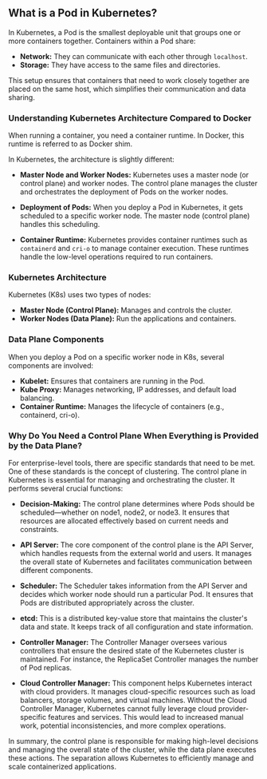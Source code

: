 ## What is a Pod in Kubernetes?

In Kubernetes, a Pod is the smallest deployable unit that groups one or more containers together. Containers within a Pod share:

- **Network:** They can communicate with each other through `localhost`.
- **Storage:** They have access to the same files and directories.

This setup ensures that containers that need to work closely together are placed on the same host, which simplifies their communication and data sharing.

### Understanding Kubernetes Architecture Compared to Docker

When running a container, you need a container runtime. In Docker, this runtime is referred to as Docker shim.

In Kubernetes, the architecture is slightly different:

- **Master Node and Worker Nodes:** Kubernetes uses a master node (or control plane) and worker nodes. The control plane manages the cluster and orchestrates the deployment of Pods on the worker nodes.

- **Deployment of Pods:** When you deploy a Pod in Kubernetes, it gets scheduled to a specific worker node. The master node (control plane) handles this scheduling.

- **Container Runtime:** Kubernetes provides container runtimes such as `containerd` and `cri-o` to manage container execution. These runtimes handle the low-level operations required to run containers.

### Kubernetes Architecture

Kubernetes (K8s) uses two types of nodes:

- **Master Node (Control Plane):** Manages and controls the cluster.
- **Worker Nodes (Data Plane):** Run the applications and containers.

### Data Plane Components

When you deploy a Pod on a specific worker node in K8s, several components are involved:

- **Kubelet:** Ensures that containers are running in the Pod.
- **Kube Proxy:** Manages networking, IP addresses, and default load balancing.
- **Container Runtime:** Manages the lifecycle of containers (e.g., containerd, cri-o).


### Why Do You Need a Control Plane When Everything is Provided by the Data Plane?

For enterprise-level tools, there are specific standards that need to be met. One of these standards is the concept of clustering. The control plane in Kubernetes is essential for managing and orchestrating the cluster. It performs several crucial functions:

- **Decision-Making:** The control plane determines where Pods should be scheduled—whether on node1, node2, or node3. It ensures that resources are allocated effectively based on current needs and constraints.

- **API Server:** The core component of the control plane is the API Server, which handles requests from the external world and users. It manages the overall state of Kubernetes and facilitates communication between different components.

- **Scheduler:** The Scheduler takes information from the API Server and decides which worker node should run a particular Pod. It ensures that Pods are distributed appropriately across the cluster.

- **etcd:** This is a distributed key-value store that maintains the cluster's data and state. It keeps track of all configuration and state information.

- **Controller Manager:** The Controller Manager oversees various controllers that ensure the desired state of the Kubernetes cluster is maintained. For instance, the ReplicaSet Controller manages the number of Pod replicas.

- **Cloud Controller Manager:** This component helps Kubernetes interact with cloud providers. It manages cloud-specific resources such as load balancers, storage volumes, and virtual machines. Without the Cloud Controller Manager, Kubernetes cannot fully leverage cloud provider-specific features and services. This would lead to increased manual work, potential inconsistencies, and more complex operations.

In summary, the control plane is responsible for making high-level decisions and managing the overall state of the cluster, while the data plane executes these actions. The separation allows Kubernetes to efficiently manage and scale containerized applications.

